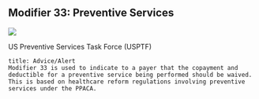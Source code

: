 
## Modifier 33: Preventive Services

![](https://i.imgur.com/vbQtV5y.png)

US Preventive Services Task Force (USPTF)

```ad-warning
title: Advice/Alert
Modifier 33 is used to indicate to a payer that the copayment and deductible for a preventive service being performed should be waived. This is based on healthcare reform regulations involving preventive services under the PPACA.
```